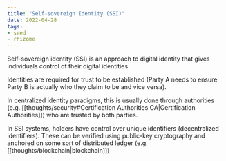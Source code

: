 ```yaml
---
title: "Self-sovereign Identity (SSI)"
date: 2022-04-28
tags:
- seed
- rhizome
---
```


Self-sovereign identity (SSI) is an approach to digital identity that gives individuals control of their digital identities

Identities are required for trust to be established (Party A needs to ensure Party B is actually who they claim to be and vice versa).

In centralized identity paradigms, this is usually done through authorities (e.g. [[thoughts/security#Certification Authorities CA|Certification Authorities]]) who are trusted by both parties.

In SSI systems, holders have control over unique identifiers (decentralized identifiers). These can be verified using public-key cryptography and anchored on some sort of distributed ledger (e.g. [[thoughts/blockchain|blockchain]])